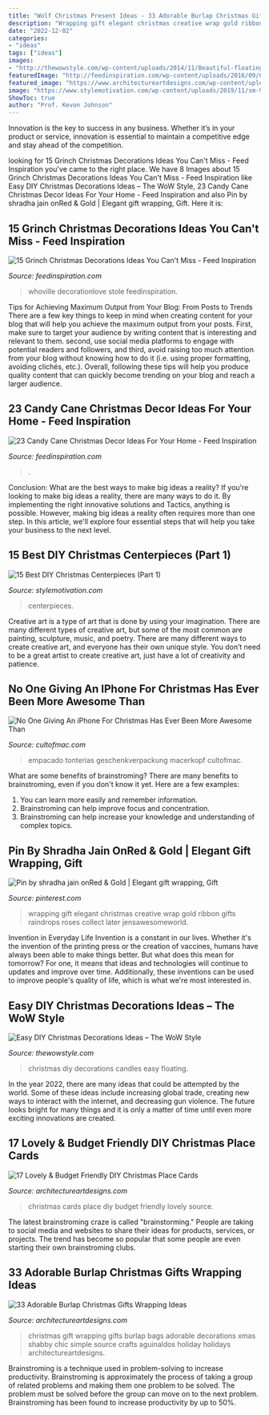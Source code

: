 ```yaml
---
title: "Wolf Christmas Present Ideas - 33 Adorable Burlap Christmas Gifts Wrapping Ideas"
description: "Wrapping gift elegant christmas creative wrap gold ribbon gifts raindrops roses collect later jensawesomeworld"
date: "2022-12-02"
categories:
- "ideas"
tags: ["ideas"]
images:
- "http://thewowstyle.com/wp-content/uploads/2014/11/Beautiful-floating-candles.png"
featuredImage: "http://feedinspiration.com/wp-content/uploads/2016/09/Candy-Christmas-Garland-1.jpg"
featured_image: "https://www.architectureartdesigns.com/wp-content/uploads/2013/11/611.jpg"
image: "https://www.stylemotivation.com/wp-content/uploads/2019/11/sm-95.jpg"
ShowToc: true
author: "Prof. Kevon Johnson"
---
```



Innovation is the key to success in any business. Whether it’s in your product or service, innovation is essential to maintain a competitive edge and stay ahead of the competition.

	

		
looking for 15 Grinch Christmas Decorations Ideas You Can&#039;t Miss - Feed Inspiration you've came to the right place. We have 8 Images about 15 Grinch Christmas Decorations Ideas You Can&#039;t Miss - Feed Inspiration like Easy DIY Christmas Decorations Ideas – The WoW Style, 23 Candy Cane Christmas Decor Ideas For Your Home - Feed Inspiration and also Pin by shradha jain onRed &amp; Gold | Elegant gift wrapping, Gift. Here it is:
		
    
## 15 Grinch Christmas Decorations Ideas You Can&#039;t Miss - Feed Inspiration

<img loading=lazy src="http://feedinspiration.com/wp-content/uploads/2016/09/outdoor-christmas-decorations.jpg" onerror="this.onerror=null;this.src='https://tse1.mm.bing.net/th?id=OIP.DApfGh5dwXi02c66T3ARegHaJ4&amp;pid=15.1';" alt="15 Grinch Christmas Decorations Ideas You Can&#039;t Miss - Feed Inspiration">

_Source: feedinspiration.com_

>whoville decorationlove stole feedinspiration. 

	

Tips for Achieving Maximum Output from Your Blog: From Posts to Trends
There are a few key things to keep in mind when creating content for your blog that will help you achieve the maximum output from your posts. First, make sure to target your audience by writing content that is interesting and relevant to them. second, use social media platforms to engage with potential readers and followers, and third, avoid raising too much attention from your blog without knowing how to do it (i.e. using proper formatting, avoiding clichés, etc.). Overall, following these tips will help you produce quality content that can quickly become trending on your blog and reach a larger audience.

    
## 23 Candy Cane Christmas Decor Ideas For Your Home - Feed Inspiration

<img loading=lazy src="http://feedinspiration.com/wp-content/uploads/2016/09/Candy-Christmas-Garland-1.jpg" onerror="this.onerror=null;this.src='https://tse2.mm.bing.net/th?id=OIP.Lxg-30uW1GaCl2-ukHr7cwHaMY&amp;pid=15.1';" alt="23 Candy Cane Christmas Decor Ideas For Your Home - Feed Inspiration">

_Source: feedinspiration.com_

>. 

	

Conclusion: What are the best ways to make big ideas a reality?
If you're looking to make big ideas a reality, there are many ways to do it. By implementing the right innovative solutions and Tactics, anything is possible. However, making big ideas a reality often requires more than one step. In this article, we'll explore four essential steps that will help you take your business to the next level.

    
## 15 Best DIY Christmas Centerpieces (Part 1)

<img loading=lazy src="https://www.stylemotivation.com/wp-content/uploads/2019/11/sm-95.jpg" onerror="this.onerror=null;this.src='https://tse3.mm.bing.net/th?id=OIP.vQteQoi-96E4TiHCy-zc-QHaJ4&amp;pid=15.1';" alt="15 Best DIY Christmas Centerpieces (Part 1)">

_Source: stylemotivation.com_

>centerpieces. 

	

Creative art is a type of art that is done by using your imagination. There are many different types of creative art, but some of the most common are painting, sculpture, music, and poetry. There are many different ways to create creative art, and everyone has their own unique style. You don’t need to be a great artist to create creative art, just have a lot of creativity and patience.

    
## No One Giving An IPhone For Christmas Has Ever Been More Awesome Than

<img loading=lazy src="https://cdn.cultofmac.com/wp-content/uploads/2013/12/07-yqQb2HO.jpg" onerror="this.onerror=null;this.src='https://tse1.mm.bing.net/th?id=OIP.78seSVE0kBzFhBawWrLN-wHaJ3&amp;pid=15.1';" alt="No One Giving An iPhone For Christmas Has Ever Been More Awesome Than">

_Source: cultofmac.com_

>empacado tonterias geschenkverpackung macerkopf cultofmac. 

	

What are some benefits of brainstroming?
There are many benefits to brainstroming, even if you don't know it yet. Here are a few examples: 
1. You can learn more easily and remember information. 
2. Brainstroming can help improve focus and concentration. 
3. Brainstroming can help increase your knowledge and understanding of complex topics.

    
## Pin By Shradha Jain OnRed &amp; Gold | Elegant Gift Wrapping, Gift

<img loading=lazy src="https://i.pinimg.com/736x/92/ec/f4/92ecf4df1485390dbfee4438b0b94c79--elegant-gift-wrapping-wrapping-ideas.jpg" onerror="this.onerror=null;this.src='https://tse4.mm.bing.net/th?id=OIP.V-sQwNEZxTaJORHrk0tSCwAAAA&amp;pid=15.1';" alt="Pin by shradha jain onRed &amp; Gold | Elegant gift wrapping, Gift">

_Source: pinterest.com_

>wrapping gift elegant christmas creative wrap gold ribbon gifts raindrops roses collect later jensawesomeworld. 

	

Invention in Everyday Life
Invention is a constant in our lives. Whether it's the invention of the printing press or the creation of vaccines, humans have always been able to make things better. But what does this mean for tomorrow? For one, it means that ideas and technologies will continue to updates and improve over time. Additionally, these inventions can be used to improve people's quality of life, which is what we're most interested in.

    
## Easy DIY Christmas Decorations Ideas – The WoW Style

<img loading=lazy src="http://thewowstyle.com/wp-content/uploads/2014/11/Beautiful-floating-candles.png" onerror="this.onerror=null;this.src='https://tse3.mm.bing.net/th?id=OIP.iK2jSqr2QWBQwyJKKf8BZgHaJ4&amp;pid=15.1';" alt="Easy DIY Christmas Decorations Ideas – The WoW Style">

_Source: thewowstyle.com_

>christmas diy decorations candles easy floating. 

	

In the year 2022, there are many ideas that could be attempted by the world. Some of these ideas include increasing global trade, creating new ways to interact with the internet, and decreasing gun violence. The future looks bright for many things and it is only a matter of time until even more exciting innovations are created.

    
## 17 Lovely &amp; Budget Friendly DIY Christmas Place Cards

<img loading=lazy src="https://www.architectureartdesigns.com/wp-content/uploads/2014/12/1443.jpg" onerror="this.onerror=null;this.src='https://tse3.mm.bing.net/th?id=OIP.56eOmqTtlrb5eHvn8USLzAHaLG&amp;pid=15.1';" alt="17 Lovely &amp; Budget Friendly DIY Christmas Place Cards">

_Source: architectureartdesigns.com_

>christmas cards place diy budget friendly lovely source. 

	

The latest brainstroming craze is called "brainstorming." People are taking to social media and websites to share their ideas for products, services, or projects. The trend has become so popular that some people are even starting their own brainstroming clubs.

    
## 33 Adorable Burlap Christmas Gifts Wrapping Ideas

<img loading=lazy src="https://www.architectureartdesigns.com/wp-content/uploads/2013/11/611.jpg" onerror="this.onerror=null;this.src='https://tse1.mm.bing.net/th?id=OIP.Dn-ZBb2V_eXMaDeCxB4cdwHaLI&amp;pid=15.1';" alt="33 Adorable Burlap Christmas Gifts Wrapping Ideas">

_Source: architectureartdesigns.com_

>christmas gift wrapping gifts burlap bags adorable decorations xmas shabby chic simple source crafts aguinaldos holiday holidays architectureartdesigns. 

	

Brainstroming is a technique used in problem-solving to increase productivity. Brainstroming is approximately the process of taking a group of related problems and making them one problem to be solved. The problem must be solved before the group can move on to the next problem. Brainstroming has been found to increase productivity by up to 50%.

